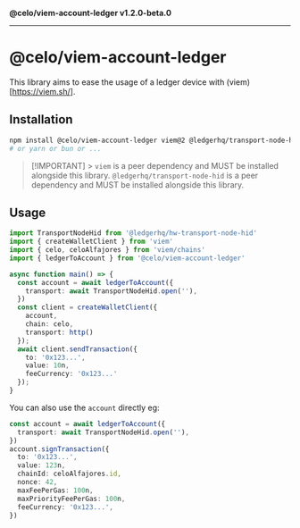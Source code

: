 **@celo/viem-account-ledger v1.2.0-beta.0**

***

# @celo/viem-account-ledger

This library aims to ease the usage of a ledger device with (viem)[https://viem.sh/].

## Installation

```bash
npm install @celo/viem-account-ledger viem@2 @ledgerhq/transport-node-hid@6.x
# or yarn or bun or ...
```

> [!IMPORTANT] > `viem` is a peer dependency and MUST be installed alongside this library.
> `@ledgerhq/transport-node-hid` is a peer dependency and MUST be installed alongside this library.

## Usage

```ts
import TransportNodeHid from '@ledgerhq/hw-transport-node-hid'
import { createWalletClient } from 'viem'
import { celo, celoAlfajores } from 'viem/chains'
import { ledgerToAccount } from '@celo/viem-account-ledger'

async function main() => {
  const account = await ledgerToAccount({
    transport: await TransportNodeHid.open(''),
  })
  const client = createWalletClient({
    account,
    chain: celo,
    transport: http()
  });
  await client.sendTransaction({
    to: '0x123...',
    value: 10n,
    feeCurrency: '0x123...'
  });
}
```

You can also use the `account` directly eg:

```ts
const account = await ledgerToAccount({
  transport: await TransportNodeHid.open(''),
})
account.signTransaction({
  to: '0x123...',
  value: 123n,
  chainId: celoAlfajores.id,
  nonce: 42,
  maxFeePerGas: 100n,
  maxPriorityFeePerGas: 100n,
  feeCurrency: '0x123...',
})
```
